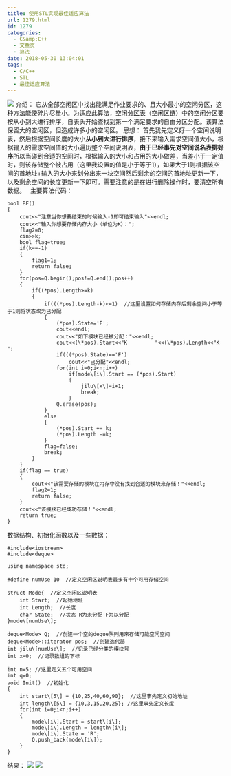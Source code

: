 ```yaml
---
title: 使用STL实现最佳适应算法
url: 1279.html
id: 1279
categories:
  - C&amp;C++
  - 文章页
  - 算法
date: 2018-05-30 13:04:01
tags:
  - C/C++
  - STL
  - 最佳适应算法
---
```


![](http://47.100.4.8/wp-content/uploads/2018/05/QQ图片20180529111458.png) 介绍： 它从全部空闲区中找出能满足作业要求的、且大小最小的空闲分区，这种方法能使碎片尽量小。为适应此算法，空闲[分区表](https://baike.baidu.com/item/%E5%88%86%E5%8C%BA%E8%A1%A8)（空闲区链）中的空闲分区要按从小到大进行排序，自表头开始查找到第一个满足要求的自由分区分配。该算法保留大的空闲区，但造成许多小的空闲区。 思想： 首先我先定义好一个空间说明表，然后根据空间长度的大小**从小到大进行排序**，接下来输入需求空间值大小，根据输入的需求空间值的大小遍历整个空间说明表，**由于已经事先对空间说名表排好序**所以当碰到合适的空间时，根据输入的大小和占用的大小做差，当差小于一定值时，则该存储整个被占用（这里我设置的值是小于等于1），如果大于1则根据该空间的首地址+输入的大小来划分出来一块空间然后剩余的空间的首地址更新一下，以及剩余空间的长度更新一下即可。需要注意的是在进行删除操作时，要清空所有数据。   主要算法代码：
```
bool BF()
{
    cout<<"注意当你想要结束的时候输入-1即可结束输入"<<endl;
    cout<<"输入你想要存储内存大小（单位为K）：";
    flag2=0;
    cin>>k;
    bool flag=true;
    if(k==-1)
    {
        flag1=1;
        return false;
    }
    for(pos=Q.begin();pos!=Q.end();pos++)
    {
        if((*pos).Length>=k)
        {
            if(((*pos).Length-k)<=1)  //这里设置如何存储内存后剩余空间小于等于1则将状态改为已分配
            {
                (*pos).State='F';
                cout<<endl;
                cout<<"如下模块已经被分配："<<endl;
                cout<<(\*pos).Start<<"K         "<<(\*pos).Length<<"K       ";
                if(((*pos).State)=='F')
                    cout<<"已分配"<<endl;
                for(int i=0;i<n;i++)
                    if(mode\[i\].Start == (*pos).Start)
                    {
                        jilu\[x\]=i+1;
                        break;
                    }
                Q.erase(pos);
            }
            else
            {
                (*pos).Start += k;
                (*pos).Length -=k;
            }
            flag=false;
            break;
        }
    }
    if(flag == true)
    {
        cout<<"该需要存储的模块在内存中没有找到合适的模块来存储！"<<endl;
        flag2=1;
        return false;
    }
    cout<<"该模块已经成功存储！"<<endl;
    return true;
}
```
数据结构、初始化函数以及一些数据：
```
#include<iostream>
#include<deque>

using namespace std;

#define numUse 10  //定义空闲区说明表最多有十个可用存储空间

struct Mode{  //定义空闲区说明表
    int Start;  //起始地址
    int Length;  //长度
    char State;  //状态 R为未分配 F为以分配
}mode\[numUse\];

deque<Mode> Q;  //创建一个空的deque队列用来存储可能空闲空间
deque<Mode>::iterator pos;  //创建迭代器
int jilu\[numUse\];  //记录已经分类的模块号
int x=0;  //记录数组的下标

int n=5; //这里定义五个可用空间
int q=0;
void Init()  //初始化
{
    int start\[5\] = {10,25,40,60,90};  //这里事先定义初始地址
    int length\[5\] = {10,3,15,20,25}; //这里事先定义长度
    for(int i=0;i<n;i++)
    {
        mode\[i\].Start = start\[i\];
        mode\[i\].Length = length\[i\];
        mode\[i\].State = 'R';
        Q.push_back(mode\[i\]);
    }
}
```
结果： ![](http://47.100.4.8/wp-content/uploads/2018/05/123123-2.png) ![](http://47.100.4.8/wp-content/uploads/2018/05/23242424.png)